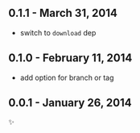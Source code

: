
0.1.1 - March 31, 2014
----------------------
* switch to `download` dep

0.1.0 - February 11, 2014
-------------------------
* add option for branch or tag

0.0.1 - January 26, 2014
------------------------
:sparkles: